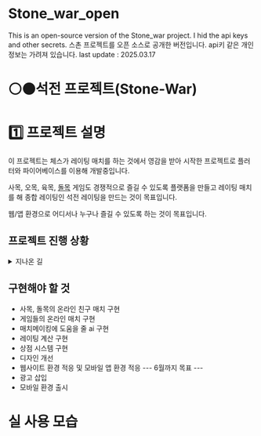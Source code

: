 # Stone_war_open
This is an open-source version of the Stone_war project. I hid the api keys and other secrets.
스촌 프로젝트를 오픈 소스로 공개한 버전입니다. api키 같은 개인 정보는 가려져 있습니다.
last update : 2025.03.17

# ⚪⚫석전 프로젝트(Stone-War)


# 1️⃣ 프로젝트 설명 
이 프로젝트는 체스가 레이팅 매치를 하는 것에서 영감을 받아 시작한 프로젝트로 플러터와 파이어베이스를 이용해 개발중입니다. 

사목, 오목, 육목, [돌목](https://github.com/kilito0118/Dol_Mok) 게임도 경쟁적으로 즐길 수 있도록 플랫폼을 만들고 레이팅 매치를 해 종합 레이팅인 석전 레이팅을 만드는 것이 목표입니다.

웹/앱 환경으로 어디서나 누구나 즐길 수 있도록 하는 것이 목표입니다.

## 프로젝트 진행 상황
<details>
<summary>지나온 길</summary>


2025.01 오프라인 매치 구현

2025.03 오목, 육목 온라인 친구 매치 구현

</details>

## 구현해야 할 것

- 사목, 돌목의 온라인 친구 매치 구현
- 게임들의 온라인 매치 구현
- 매치메이킹에 도움을 줄 ai 구현
- 레이팅 계산 구현
- 상점 시스템 구현
- 디자인 개선
- 웹사이트 환경 적응 및 모바일 앱 환경 적응
--- 6월까지 목표 ---
- 광고 삽입
- 모바일 환경 출시

# 실 사용 모습
